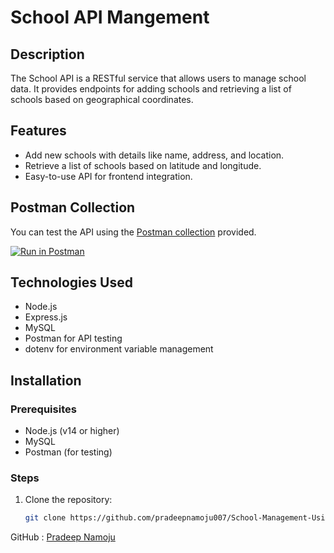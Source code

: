 # School API Mangement

## Description

The School API is a RESTful service that allows users to manage school data. It provides endpoints for adding schools and retrieving a list of schools based on geographical coordinates.

## Features

- Add new schools with details like name, address, and location.
- Retrieve a list of schools based on latitude and longitude.
- Easy-to-use API for frontend integration.
## Postman Collection

You can test the API using the [Postman collection](https://www.postman.com/modren-kalams/workspace/modren-kalams-workspace/collection/40185482-ecfbd6fd-5946-41b3-902c-ca4cf84a0009?action=share&creator=40185482&active-environment=40185482-25ff0850-8775-4841-af71-21d5572ad188) provided.

[![Run in Postman](https://run.pstmn.io/button.svg)](https://www.postman.com/modren-kalams/workspace/modren-kalams-workspace/collection/40185482-ecfbd6fd-5946-41b3-902c-ca4cf84a0009?action=share&creator=40185482&active-environment=40185482-25ff0850-8775-4841-af71-21d5572ad188)
## Technologies Used

- Node.js
- Express.js
- MySQL
- Postman for API testing
- dotenv for environment variable management

## Installation

### Prerequisites

- Node.js (v14 or higher)
- MySQL
- Postman (for testing)

### Steps

1. Clone the repository:
   ```bash
   git clone https://github.com/pradeepnamoju007/School-Management-Using-Node.js-Apis.git
   ```

GitHub : [Pradeep Namoju](https://github.com/pradeepnamoju007)
